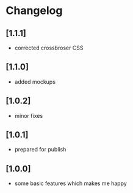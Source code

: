 # Changelog

## [1.1.1]

- corrected crossbroser CSS

## [1.1.0]

- added mockups

## [1.0.2]

- minor fixes

## [1.0.1]

- prepared for publish

## [1.0.0]

- some basic features which makes me happy






